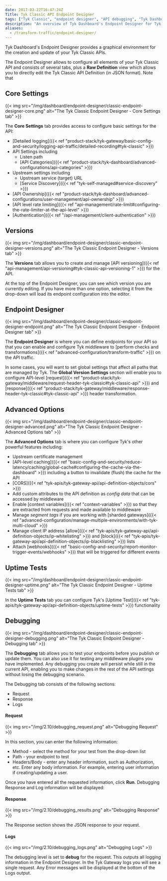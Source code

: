 ```yaml
---
date: 2017-03-22T16:47:24Z
Title: Tyk Classic API Endpoint Designer
tags: ["Tyk Classic", "endpoint designer", "API debugging", "Tyk Dashboard"]
description: "An overview of Tyk Dashboard's Endpoint Designer for Tyk Classic APIs"
aliases:
  - /transform-traffic/endpoint-designer/
---
```


Tyk Dashboard's Endpoint Designer provides a graphical environment for the creation and update of your Tyk Classic APIs.

The Endpoint Designer allows to configure all elements of your Tyk Classic API and consists of several tabs, plus a **Raw Definition** view which allows you to directly edit the Tyk Classic API Definition (in JSON format). Note that 

## Core Settings

{{< img src="/img/dashboard/endpoint-designer/classic-endpoint-designer-core.png" alt="The Tyk Classic Endpoint Designer - Core Settings tab" >}}

The **Core Settings** tab provides access to configure basic settings for the API:
- [Detailed logging]({{< ref "product-stack/tyk-gateway/basic-config-and-security/logging-api-traffic/detailed-recording#tyk-classic" >}})
- API Settings including
   - Listen path
   - [API Categories]({{< ref "product-stack/tyk-dashboard/advanced-configurations/api-categories" >}})
- Upstream settings including
   - Upstream service (target) URL
   - [Service Discovery]({{< ref "tyk-self-managed#service-discovery" >}})
- [API Ownership]({{< ref "product-stack/tyk-dashboard/advanced-configurations/user-management/api-ownership" >}})
- [API level rate limiting]({{< ref "api-management/rate-limit#configuring-the-rate-limiter-at-the-api-level" >}})
- [Authentication]({{< ref "/api-management/client-authentication" >}})

## Versions

{{< img src="/img/dashboard/endpoint-designer/classic-endpoint-designer-versions.png" alt="The Tyk Classic Endpoint Designer - Versions tab" >}}

The **Versions** tab allows you to create and manage [API versioning]({{< ref "api-management/api-versioning#tyk-classic-api-versioning-1" >}}) for the API.

At the top of the Endpoint Designer, you can see which version you are currently editing. If you have more than one option, selecting it from the drop-down will load its endpoint configuration into the editor.

## Endpoint Designer

{{< img src="/img/dashboard/endpoint-designer/classic-endpoint-designer-endpoint.png" alt="The Tyk Classic Endpoint Designer - Endpoint Designer tab" >}}

The **Endpoint Designer** is where you can define endpoints for your API so that you can enable and configure Tyk middleware to [perform checks and transformations]({{< ref "advanced-configuration/transform-traffic" >}}) on the API traffic.

In some cases, you will want to set global settings that affect all paths that are managed by Tyk. The **Global Version Settings** section will enable you to configure API-level [request]({{< ref "product-stack/tyk-gateway/middleware/request-header-tyk-classic#tyk-classic-api" >}}) and [response]({{< ref "product-stack/tyk-gateway/middleware/response-header-tyk-classic#tyk-classic-api" >}}) header transformation.

## Advanced Options

{{< img src="/img/dashboard/endpoint-designer/classic-endpoint-designer-advanced.png" alt="The Tyk Classic Endpoint Designer - Advanced Options tab" >}}

The **Advanced Options** tab is where you can configure Tyk's other powerful features including:
- Upstream certificate management
- [API-level caching]({{< ref "basic-config-and-security/reduce-latency/caching/global-cache#configuring-the-cache-via-the-dashboard" >}}) including a button to invalidate (flush) the cache for the API
- [CORS]({{< ref "tyk-apis/tyk-gateway-api/api-definition-objects/cors" >}})
- Add custom attributes to the API definition as *config data* that can be accessed by middleware
- Enable [context variables]({{< ref "context-variables" >}}) so that they are extracted from requests and made available to middleware
- Manage *segment tags* if you are working with [sharded gateways]({{< ref "advanced-configuration/manage-multiple-environments/with-tyk-multi-cloud" >}})
- Manage client IP address [allow]({{< ref "tyk-apis/tyk-gateway-api/api-definition-objects/ip-whitelisting" >}}) and [block]({{< ref "tyk-apis/tyk-gateway-api/api-definition-objects/ip-blacklisting" >}}) lists
- Attach [webhooks]({{< ref "basic-config-and-security/report-monitor-trigger-events/webhooks" >}}) that will be triggered for different events

## Uptime Tests

{{< img src="/img/dashboard/endpoint-designer/classic-endpoint-designer-uptime.png" alt="The Tyk Classic Endpoint Designer - Uptime Tests tab" >}}

In the **Uptime Tests** tab you can configure Tyk's [Uptime Test]({{< ref "tyk-apis/tyk-gateway-api/api-definition-objects/uptime-tests" >}}) functionality

## Debugging

{{< img src="/img/dashboard/endpoint-designer/classic-endpoint-designer-debugging.png" alt="The Tyk Classic Endpoint Designer - Debugging tab" >}}

The **Debugging** tab allows you to test your endpoints before you publish or update them. You can also use it for testing any middleware plugins you have implemented. Any debugging you create will persist while still in the current API, enabling you to make changes in the rest of the API settings without losing the debugging scenario.

The Debugging tab consists of the following sections:

- Request
- Response
- Logs

#### Request

{{< img src="/img/2.10/debugging_request.png" alt="Debugging Request" >}}

In this section, you can enter the following information:

- Method - select the method for your test from the drop-down list
- Path - your endpoint to test
- Headers/Body - enter any header information, such as Authorization, etc. Enter any body information. For example, entering user information if creating/updating a user.

Once you have entered all the requested information, click **Run**. Debugging Response and Log information will be displayed:

#### Response

{{< img src="/img/2.10/debugging_results.png" alt="Debugging Response" >}}

The Response section shows the JSON response to your request.

#### Logs

{{< img src="/img/2.10/debugging_logs.png" alt="Debugging Logs" >}}

The debugging level is set to **debug** for the request. This outputs all logging information in the Endpoint Designer. In the Tyk Gateway logs you will see a single request. Any Error messages will be displayed at the bottom of the Logs output.
